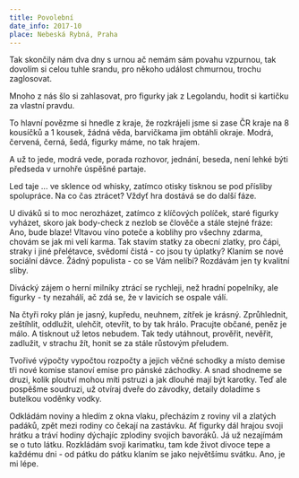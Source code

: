 ```yaml
---
title: Povolební
date_info: 2017-10
place: Nebeská Rybná, Praha
---
```


Tak skončily nám dva dny s urnou
ač nemám sám povahu vzpurnou,
tak dovolím si celou tuhle srandu,
pro někoho událost chmurnou,
trochu zaglosovat.

Mnoho z nás šlo si zahlasovat,
pro figurky jak z Legolandu,
hodit si kartičku za vlastní pravdu.

To hlavní povězme si hnedle z kraje,
že rozkrájeli jsme si zase ČR kraje
na 8 kousíčků a 1 kousek, žádná věda,
barvičkama jim obtáhli okraje.
Modrá, červená, černá, šedá,
figurky máme, no tak hrajem.

A už to jede, modrá vede,
porada rozhovor, jednání, beseda,
není lehké býti předseda
v urnohře úspěšné partaje.

Led taje ...
ve sklence od whisky,
zatímco otisky tisknou se pod přísliby spolupráce.
Na co čas ztrácet?
Vždyť hra dostává se do další fáze.

U diváků si to moc nerozházet,
zatímco z klíčových políček, staré figurky vyházet,
skoro jak body-check z nezlob se člověče
a stále stejné fráze:
Ano, bude blaze!
Vltavou víno poteče
a koblihy pro všechny zdarma,
chovám se jak mi velí karma.
Tak stavím statky za obecní zlatky,
pro čápi, straky i jiné přelétavce,
svědomí čistá - co jsou ty úplatky?
Klaním se nové sociální dávce.
Žádný populista - co se Vám nelíbí?
Rozdávám jen ty kvalitní sliby.

Divácký zájem o herní milníky
ztrácí se rychleji, než hradní popelníky,
ale figurky - ty nezahálí,
ač zdá se, že v lavicích se ospale válí.

Na čtyři roky plán je jasný,
kupředu, neuhnem, zítřek je krásný.
Zprůhlednit, zeštíhlit, oddlužit, ulehčit, otevřít,
to by tak hrálo.
Pracujte občané, peněz je málo.
A tisknout už letos nebudem.
Tak tedy utáhnout, prověřit, nevěřit, zadlužit, v strachu žít,
honit se za stále růstovým přeludem.

Tvořivé výpočty vypočtou rozpočty
a jejich věčné schodky
a místo demise tři nové komise
stanoví emise pro pánské záchodky.
A snad shodneme se druzi,
kolik ploutví mohou míti pstruzi
a jak dlouhé mají být karotky.
Teď ale pospěšme soudruzi,
už otvíraj dveře do závodky,
detaily doladíme s butelkou voděnky vodky.

Odkládám noviny a hledím z okna vlaku,
přecházím z roviny vil a zlatých padáků,
zpět mezi rodiny co čekají na zastávku.
Ať figurky dál hrajou svoji hrátku
a tráví hodiny dýchajíc zplodiny
svojich bavoráků.
Já už nezajímám se o tuto látku.
Rozkládám svoji karimatku,
tam kde život divoce tepe
a každému dni - od pátku do pátku
klaním se jako největšímu svátku.
Ano, je mi lépe.
